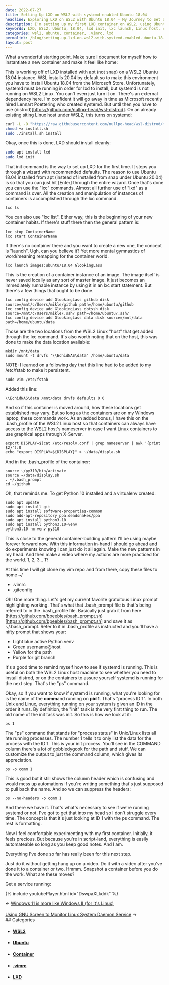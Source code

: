 ```yaml
---
date: 2022-07-27
title: Setting Up LXD on WSL2 with systemd enabled Ubuntu 18.04
headline: Exploring LXD on WSL2 with Ubuntu 18.04 - My Journey to Set Up My First Container
description: I'm setting up my first LXD container on WSL2, using Ubuntu 18.04. I've used lxd init and lxc launch to get the container running, and added two locations from the WSL2 Linux host to the container. I'm now preparing to start experimenting and need to make sure I have the right tools installed. I'm also learning how to check if systemd is running, and getting everything ready for my first container.
keywords: LXD, WSL2, Ubuntu, 18.04, lxd init, lxc launch, Linux host, container, /etc/fstab, python3.10, python3.10-venv, vim repo, .vimrc, .gitconfig, .bash_prompt, ps, process, ID 1
categories: wsl2, ubuntu, container, .vimrc, lxd
permalink: /blog/setting-up-lxd-on-wsl2-with-systemd-enabled-ubuntu-18-04/
layout: post
---
```



What a wonderful starting point. Make sure I document for myself how to
instantiate a new container and make it feel like home:

This is working off of LXD installed with apt (not snap) on a WSL2 Ubuntu 18.04
instance. WSL installs 20.04 by default so to make this environment you have to
install Ubuntu 18.04 from the Microsoft Store. Unfortunately, systemd must be
running in order for lxd to install, but systemd is not running on WSL2 Linux.
You can't even just turn it on. There's an external dependency here. I'm
confident it will go away in time as Microsoft recently hired Lennart
Poettering who created systemd. But until then you have to use
(distrod)[https://github.com/nullpo-head/wsl-distrod]. On an already
existing siting Linux host under WSL2, this turns on systemd:

```bash
curl -L -O "https://raw.githubusercontent.com/nullpo-head/wsl-distrod/main/install.sh"
chmod +x install.sh
sudo ./install.sh install
```

Okay, once this is done, LXD should install cleanly:

```bash
sudo apt install lxd
sudo lxd init
```

That init command is the way to set up LXD for the first time. It steps you
through a wizard with recommended defaults. The reason to use Ubuntu 18.04
installed from apt (instead of installed from snap under Ubuntu 20.04) is so
that you can just hit [Enter] through the entire wizard. Once that's done you
can use the "lxc" commands. Almost all further use of "lxd" as a command is
over. All the creation and manipulation of instances of containers is
accomplished through the lxc command.

    lxc ls

You can also use "lxc list". Either way, this is the beginning of your new
container habits. If there's stuff there then the general pattern is:

    lxc stop ContainerName
    lxc start ContainerName

If there's no container there and you want to create a new one, the concept is
"launch". Ugh, can you believe it? Yet more mental gymnastics of word/meaning
remapping for the container world.

    lxc launch images:ubuntu/18.04 GlookingLass

This is the creation of a container instance of an image. The image itself is
never saved locally as any sort of master image. It just becomes an immediately
runnable instance by using it in an lxc start statement. But there's a few
things that ought to be done.

    lxc config device add GlookingLass github disk source=/mnt/c/Users/mikle/github path=/home/ubuntu/github
    lxc config device add GlookingLass dotssh disk source=/mnt/c/Users/mikle/.ssh/ path=/home/ubuntu/.ssh/
    lxc config device add GlookingLass data disk source=/mnt/data path=/home/ubuntu/data

Those are the two locations from the WSL2 Linux "host" that get added through
the lxc command. It's also worth noting that on the host, this was done to make
the data location available:

    mkdir /mnt/data
    sudo mount -t drvfs '\\EchidNAS\data' /home/ubuntu/data

NOTE: I learned on a following day that this line had to be added to my
/etc/fstab to make it persistent.

    sudo vim /etc/fstab

Added this line:

    \\EchidNAS\data /mnt/data drvfs defaults 0 0

And so if this container is moved around, how these locations get established
may vary. But so long as the containers are on my Windows laptop, these
commands work. As an added bonus, I have this on the .bash_profile of the WSL2
Linux host so that containers can always have access to the WSL2 host's
nameserver in case I want Linux containers to use graphical apps through
X-Server.

    export DISPLAY=$(cat /etc/resolv.conf | grep nameserver | awk '{print $2}'):0
    echo "export DISPLAY=${DISPLAY}" > ~/data/displa.sh

And in the .bash_profile of the container:

    source ~/py310/bin/activate
    source ~/data/display.sh
    . ~/.bash_prompt
    cd ~/github

Oh, that reminds me. To get Python 10 installed and a virtualenv created:

    sudo apt update
    sudo apt install git
    sudo apt install software-properties-common
    sudo add-apt-repository ppa:deadsnakes/ppa
    sudo apt install python3.10
    sudo apt install python3.10-venv
    python3.10 -m venv py310

This is close to the general container-building pattern I'll be using maybe
forever forward now. With this information in-hand I should go ahead and do
experiments knowing I can just do it all again. Make the new patterns in my
head. And then make a video where my actions are more practiced for the world.
1, 2, 3... 1?

At this time I will git clone my vim repo and from there, copy these files to
home ~/

- .vimrc
- .gitconfig

Oh! One more thing. Let's get my current favorite gratuitous Linux prompt
highlighting working. That's what that .bash_prompt file is that's being
referred to in the .bash_profile file. Basically just grab it from here
(https://github.com/bpeebles/bash_prompt.sh)[https://github.com/bpeebles/bash_prompt.sh]
and save it as ~/.bash_prompt. Refer to it in .bash_profile as instructed and
you'll have a nifty prompt that shows your:

- Light blue active Python venv
- Green username@host
- Yellow for the path
- Purple for git branch

It's a good time to remind myself how to see if systemd is running. This is
useful on both the WSL2 Linux host machine to see whether you need to install
distrod, or on the containers to assure yourself systemd is running for the
next step. That's the "ps" command.

Okay, so if you want to know if systemd is running, what you're looking for is
the name of the **comm**and running on **pid 1**. That's "process ID 1". In
both Unix and Linux, everything running on your system is given an ID in the
order it runs. By definition, the "init" task is the very first thing to run.
The old name of the init task was init. So this is how we look at it:

    ps 1

The "ps" command that stands for "process status" in Unix/Linux lists all hte
running processes. The number 1 tells it to only list the data for the process
with the ID 1. This is your init process. You'll see in the COMMAND column
there's a lot of gobbledygook for the path and stuff. We can customize the
output to just the command column, which gives its appreciation.

    ps -o comm 1

This is good but it still shows the column header which is confusing and would
mess up automations if you're writing something that's just supposed to pull
back the name. And so we can suppress the headers:

    ps --no-headers -o comm 1

And there we have it. That's what's necessary to see if we're running systemd
or not. I've got to get that into my head so I don't struggle every time. The
concept is that it's just looking at ID 1 with the ps command. The rest is
formatting.

Now I feel comfortable experimenting with my first container. Initially, it
feels precious. But because you're in script-land, everything is easily
automateable so long as you keep good notes. And I am.

Everything I've done so far has really been for this next step.

Just do it without getting hung up on a video. Do it with a video after you've
done it to a container or two. Hmmm. Snapshot a container before you do the
work. What are these moves?

Get a service running:

{% include youtubePlayer.html id="DswpaXLkddk" %}

<div class="arrow-links"><div class="post-nav-prev"><span class="arrow">&larr;&nbsp;</span><a href="/blog/windows-11-is-more-like-windows-il-for-it-s-linux/">Windows 11 is more like Windows Il (for It's Linux)</a></div> &nbsp; <div class="post-nav-next"><a href="/blog/using-gnu-screen-to-monitor-linux-system-daemon-service/">Using GNU Screen to Monitor Linux System Daemon Service</a><span class="arrow">&nbsp;&rarr;</span></div></div>
## Categories

<ul>
<li><h4><a href='/wsl2/'>WSL2</a></h4></li>
<li><h4><a href='/ubuntu/'>Ubuntu</a></h4></li>
<li><h4><a href='/container/'>Container</a></h4></li>
<li><h4><a href='/vimrc/'>.vimrc</a></h4></li>
<li><h4><a href='/lxd/'>LXD</a></h4></li></ul>